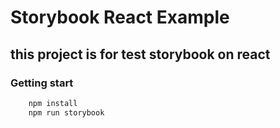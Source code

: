 # Storybook React Example
## this project is for test storybook on react

### Getting start
```bash
    npm install
    npm run storybook
```